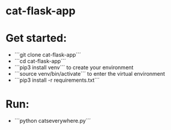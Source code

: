 # cat-flask-app

# Get started:
- ´´´git clone cat-flask-app´´´
- ´´´cd cat-flask-app´´´
- ´´´pip3 install venv´´´ to create your environment
- ´´´source venv/bin/activate´´´ to enter the virtual environment
- ´´´pip3 install -r requirements.txt´´´

# Run:
- ´´´python catseverywhere.py´´´
